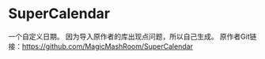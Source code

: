 # SuperCalendar
一个自定义日期。
因为导入原作者的库出现点问题，所以自己生成。
原作者Git链接：https://github.com/MagicMashRoom/SuperCalendar